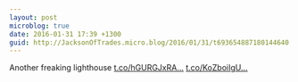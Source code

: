 ```yaml
---
layout: post
microblog: true
date: 2016-01-31 17:39 +1300
guid: http://JacksonOfTrades.micro.blog/2016/01/31/t693654887180144640.html
---
```

Another freaking lighthouse [t.co/hGURGJxRA...](https://t.co/hGURGJxRAX) [t.co/KoZboiIgU...](https://t.co/KoZboiIgUn)
